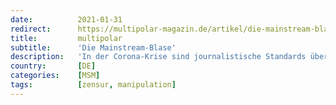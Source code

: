 ```yaml
---
date:          2021-01-31
redirect:      https://multipolar-magazin.de/artikel/die-mainstream-blase
title:         multipolar
subtitle:      'Die Mainstream-Blase'
description:   'In der Corona-Krise sind journalistische Standards über Bord geworfen worden'
country:       [DE]
categories:    [MSM]
tags:          [zensur, manipulation]
---
```

